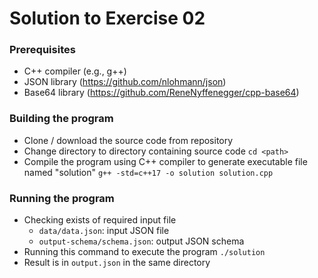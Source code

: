 # Solution to Exercise 02

### Prerequisites
- C++ compiler (e.g., g++)
- JSON library (https://github.com/nlohmann/json)
- Base64 library (https://github.com/ReneNyffenegger/cpp-base64)

### Building the program
- Clone / download the source code from repository
- Change directory to directory containing source code
`cd <path>`
- Compile the program using C++ compiler to generate executable file named "solution"
`g++ -std=c++17 -o solution solution.cpp`

### Running the program
- Checking exists of required input file
    - `data/data.json`: input JSON file
    - `output-schema/schema.json`: output JSON schema
- Running this command to execute the program
`./solution`
- Result is in `output.json` in the same directory